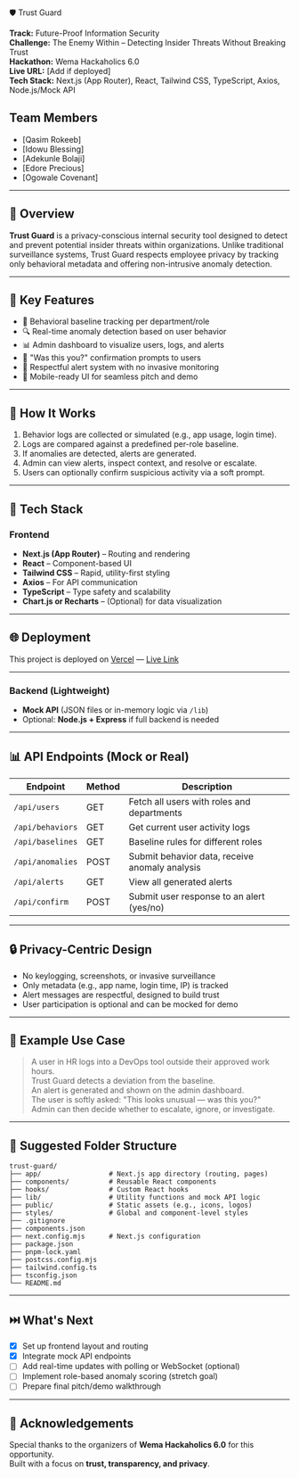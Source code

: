  🛡️ Trust Guard

**Track:** Future-Proof Information Security  
**Challenge:** The Enemy Within – Detecting Insider Threats Without Breaking Trust  
**Hackathon:** Wema Hackaholics 6.0  
**Live URL:** [Add if deployed]  
**Tech Stack:** Next.js (App Router), React, Tailwind CSS, TypeScript, Axios, Node.js/Mock API


## Team Members
- [Qasim Rokeeb]
- [Idowu Blessing]
- [Adekunle Bolaji]
- [Edore Precious]
- [Ogowale Covenant]
  
---

## 📌 Overview

**Trust Guard** is a privacy-conscious internal security tool designed to detect and prevent potential insider threats within organizations. Unlike traditional surveillance systems, Trust Guard respects employee privacy by tracking only behavioral metadata and offering non-intrusive anomaly detection.

---

## 🎯 Key Features

- 🧠 Behavioral baseline tracking per department/role
- 🔍 Real-time anomaly detection based on user behavior
- 📊 Admin dashboard to visualize users, logs, and alerts
- 👤 "Was this you?" confirmation prompts to users
- 🧭 Respectful alert system with no invasive monitoring
- 📱 Mobile-ready UI for seamless pitch and demo

---

## 🧠 How It Works

1. Behavior logs are collected or simulated (e.g., app usage, login time).
2. Logs are compared against a predefined per-role baseline.
3. If anomalies are detected, alerts are generated.
4. Admin can view alerts, inspect context, and resolve or escalate.
5. Users can optionally confirm suspicious activity via a soft prompt.

---

## 🧩 Tech Stack

### Frontend
- **Next.js (App Router)** – Routing and rendering
- **React** – Component-based UI
- **Tailwind CSS** – Rapid, utility-first styling
- **Axios** – For API communication
- **TypeScript** – Type safety and scalability
- **Chart.js or Recharts** – (Optional) for data visualization

---

## 🌐 Deployment

This project is deployed on [Vercel](https://vercel.com/) — [Live Link](https://w-trust-guard.vercel.app)

---

### Backend (Lightweight)
- **Mock API** (JSON files or in-memory logic via `/lib`)
- Optional: **Node.js + Express** if full backend is needed

---

## 📊 API Endpoints (Mock or Real)

| Endpoint         | Method | Description                                              |
| ---------------- | ------ | -------------------------------------------------------- |
| `/api/users`     | GET    | Fetch all users with roles and departments               |
| `/api/behaviors` | GET    | Get current user activity logs                           |
| `/api/baselines` | GET    | Baseline rules for different roles                       |
| `/api/anomalies` | POST   | Submit behavior data, receive anomaly analysis           |
| `/api/alerts`    | GET    | View all generated alerts                                |
| `/api/confirm`   | POST   | Submit user response to an alert (yes/no)                |

---

## 🔒 Privacy-Centric Design

- No keylogging, screenshots, or invasive surveillance
- Only metadata (e.g., app name, login time, IP) is tracked
- Alert messages are respectful, designed to build trust
- User participation is optional and can be mocked for demo

---

## 💼 Example Use Case

> A user in HR logs into a DevOps tool outside their approved work hours.  
> Trust Guard detects a deviation from the baseline.  
> An alert is generated and shown on the admin dashboard.  
> The user is softly asked: "This looks unusual — was this you?"  
> Admin can then decide whether to escalate, ignore, or investigate.

---

## 📁 Suggested Folder Structure

```
trust-guard/
├── app/                 # Next.js app directory (routing, pages)
├── components/          # Reusable React components
├── hooks/               # Custom React hooks
├── lib/                 # Utility functions and mock API logic
├── public/              # Static assets (e.g., icons, logos)
├── styles/              # Global and component-level styles
├── .gitignore
├── components.json
├── next.config.mjs      # Next.js configuration
├── package.json
├── pnpm-lock.yaml
├── postcss.config.mjs
├── tailwind.config.ts
├── tsconfig.json
└── README.md
```

---

## ⏭️ What's Next

- [x] Set up frontend layout and routing
- [x] Integrate mock API endpoints
- [ ] Add real-time updates with polling or WebSocket (optional)
- [ ] Implement role-based anomaly scoring (stretch goal)
- [ ] Prepare final pitch/demo walkthrough

---

## 👥 Acknowledgements

Special thanks to the organizers of **Wema Hackaholics 6.0** for this opportunity.  
Built with a focus on **trust, transparency, and privacy**.

```

